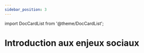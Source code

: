 ```yaml
---
sidebar_position: 3
---
```


import DocCardList from '@theme/DocCardList';

# Introduction aux enjeux sociaux

<DocCardList />
